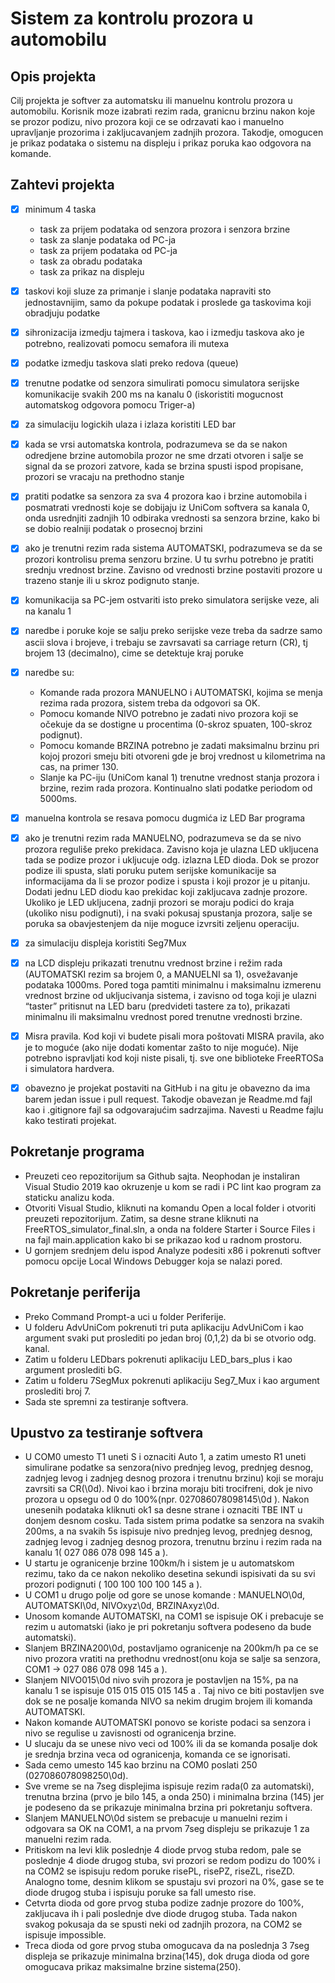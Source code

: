 # **Sistem za kontrolu prozora u automobilu**
## **Opis projekta**
Cilj projekta je softver za automatsku ili manuelnu kontrolu prozora u automobilu. Korisnik moze izabrati rezim rada, granicnu brzinu nakon koje se prozor podizu, nivo prozora koji ce se odrzavati kao i manuelno upravljanje prozorima i zakljucavanjem zadnjih prozora. Takodje, omogucen je prikaz podataka o sistemu na displeju i prikaz poruka kao odgovora na komande.
## **Zahtevi projekta**
- [x] minimum 4 taska
	- task za prijem podataka od senzora prozora i senzora brzine
	- task za slanje podataka od PC-ja 
	- task za prijem podataka od PC-ja  
	- task za obradu podataka
	- task za prikaz na displeju
- [x] taskovi koji sluze za primanje i slanje podataka napraviti sto jednostavnijim, samo da pokupe podatak i proslede ga taskovima koji obradjuju podatke

- [x] sihronizacija izmedju tajmera i taskova, kao i izmedju taskova ako je potrebno, realizovati pomocu semafora ili mutexa
- [x] podatke izmedju taskova slati preko redova (queue)

- [x] trenutne podatke od senzora simulirati pomocu simulatora serijske komunikacije svakih 200 ms na kanalu 0 (iskoristiti mogucnost automatskog odgovora pomocu Triger-a)

- [x] za simulaciju logickih ulaza i izlaza koristiti LED bar
- [x] kada se vrsi automatska kontrola, podrazumeva se da se nakon odredjene brzine automobila prozor ne sme drzati otvoren i salje se signal da se prozori zatvore, kada se brzina spusti ispod propisane, prozori se vracaju na prethodno stanje 

- [x] pratiti podatke sa senzora za sva 4 prozora kao i brzine automobila i posmatrati vrednosti koje se dobijaju iz UniCom softvera sa kanala 0, onda usrednjiti zadnjih 10 odbiraka vrednosti sa senzora brzine, kako bi se dobio realniji podatak o prosecnoj brzini
- [x] ako je trenutni rezim rada sistema AUTOMATSKI, podrazumeva se da se prozori kontrolisu prema senzoru brzine. U tu svrhu potrebno je pratiti srednju vrednost brzine. Zavisno od vrednosti brzine postaviti prozore u trazeno stanje ili u skroz podignuto stanje.

- [x] komunikacija sa PC-jem ostvariti isto preko simulatora serijske veze, ali na kanalu 1
- [x] naredbe i poruke koje se salju preko serijske veze treba da sadrze samo ascii slova i brojeve, i trebaju se zavrsavati sa carriage return (CR), tj brojem 13 (decimalno), cime se detektuje kraj poruke 
- [x] naredbe su:
	- Komande rada prozora MANUELNO i AUTOMATSKI, kojima se menja rezima rada prozora, sistem treba da odgovori sa OK.
	- Pomocu komande NIVO<broj> potrebno je zadati nivo prozora koji se očekuje da se dostigne u procentima (0-skroz spuaten, 100-skroz podignut).
	- Pomocu komande BRZINA<broj> potrebno je zadati maksimalnu brzinu pri kojoj prozori smeju biti otvoreni gde je broj vrednost u kilometrima na cas, na primer 130. 
	- Slanje ka PC-iju (UniCom kanal 1) trenutne vrednost stanja prozora i brzine, rezim rada prozora. Kontinualno slati podatke periodom od 5000ms.

- [x] manuelna kontrola se resava pomocu dugmića iz LED Bar programa
- [x] ako je trenutni rezim rada MANUELNO, podrazumeva se da se nivo prozora reguliše preko prekidaca. Zavisno koja je ulazna LED ukljucena tada se podize prozor i ukljucuje odg. izlazna LED dioda. Dok se prozor podize ili spusta, slati poruku putem serijske komunikacije sa informacijama da li se prozor podize i spusta i koji prozor je u pitanju. Dodati jednu LED diodu kao prekidac koji zakljucava zadnje prozore. Ukoliko je LED ukljucena, zadnji prozori se moraju podici do kraja (ukoliko nisu podignuti), i na svaki pokusaj spustanja prozora, salje se poruka sa obavjestenjem da nije moguce izvrsiti zeljenu operaciju.

- [x] za simulaciju displeja koristiti Seg7Mux
- [x] na LCD displeju prikazati trenutnu vrednost brzine i režim rada (AUTOMATSKI rezim sa brojem 0, a MANUELNI sa 1), osvežavanje podataka 1000ms. Pored toga pamtiti minimalnu i maksimalnu izmerenu vrednost brzine od ukljucivanja sistema, i zavisno od toga koji je ulazni “taster” pritisnut na LED baru (predvideti tastere za to), prikazati minimalnu ili maksimalnu vrednost pored trenutne vrednosti brzine.

- [x] Misra pravila. Kod koji vi budete pisali mora poštovati MISRA pravila, ako je to moguće (ako nije dodati komentar zašto to nije moguće). Nije potrebno ispravljati kod koji niste pisali, tj. sve one biblioteke FreeRTOSa i simulatora hardvera.
- [x] obavezno je projekat postaviti na GitHub i na gitu je obavezno da ima barem jedan issue i pull request. Takodje obavezan je Readme.md fajl kao i .gitignore fajl sa odgovarajućim sadrzajima. Navesti u Readme fajlu kako testirati projekat.
## **Pokretanje programa**
- Preuzeti ceo repozitorijum sa Github sajta. Neophodan je instaliran Visual Studio 2019 kao okruzenje u kom se radi i PC lint kao program za staticku analizu koda.
- Otvoriti Visual Studio, kliknuti na komandu Open a local folder i otvoriti preuzeti repozitorijum. Zatim, sa desne strane kliknuti na FreeRTOS_simulator_final.sln, a onda na foldere Starter i Source Files i na fajl main.application kako bi se prikazao kod u radnom prostoru.
- U gornjem srednjem delu ispod Analyze podesiti x86 i pokrenuti softver pomocu opcije Local Windows Debugger koja se nalazi pored.
## **Pokretanje periferija**
- Preko Command Prompt-a uci u folder Periferije. 
- U folderu AdvUniCom pokrenuti tri puta aplikaciju AdvUniCom i kao argument svaki put proslediti po jedan broj (0,1,2) da bi se otvorio odg. kanal. 
- Zatim u folderu LEDbars pokrenuti aplikaciju LED_bars_plus i kao argument proslediti bG.
- Zatim u folderu 7SegMux pokrenuti aplikaciju Seg7_Mux i kao argument proslediti broj 7.
- Sada ste spremni za testiranje softvera.
## **Upustvo za testiranje softvera**
- U COM0 umesto T1 uneti S i oznaciti Auto 1, a zatim umesto R1 uneti simulirane podatke sa senzora(nivo prednjeg levog, prednjeg desnog, zadnjeg levog i zadnjeg desnog prozora i trenutnu brzinu) koji se moraju zavrsiti sa CR(\0d). Nivoi kao i brzina moraju biti trocifreni, dok je nivo prozora u opsegu od 0 do 100%(npr. 027086078098145\0d ). 
Nakon unesenih podataka kliknuti ok1 sa desne strane i oznaciti TBE INT u donjem desnom cosku. Tada sistem prima podatke sa senzora na svakih 200ms, a na svakih 5s ispisuje nivo prednjeg levog, prednjeg desnog, zadnjeg levog i zadnjeg desnog prozora, trenutnu brzinu i rezim rada na kanalu 1( 027 086 078 098 145 a ).
- U startu je ogranicenje brzine 100km/h i sistem je u automatskom rezimu, tako da ce nakon nekoliko desetina sekundi ispisivati da su svi prozori podignuti ( 100 100 100 100 145 a ).
- U COM1 u drugo polje od gore se unose komande : MANUELNO\0d, AUTOMATSKI\0d, NIVOxyz\0d, BRZINAxyz\0d.
- Unosom komande AUTOMATSKI, na COM1 se ispisuje OK i prebacuje se rezim u automatski (iako je pri pokretanju softvera podeseno da bude automatski).
- Slanjem BRZINA200\0d, postavljamo ogranicenje na 200km/h pa ce se nivo prozora vratiti na prethodnu vrednost(onu koja se salje sa senzora, COM1 -> 027 086 078 098 145 a ). 
- Slanjem NIVO015\0d nivo svih prozora je postavljen na 15%, pa na kanalu 1 se ispisuje 015 015 015 015 145 a . Taj nivo ce biti postavljen sve dok se ne posalje komanda NIVO sa nekim drugim brojem ili komanda AUTOMATSKI. 
- Nakon komande AUTOMATSKI ponovo se koriste podaci sa senzora i nivo se regulise u zavisnosti od ogranicenja brzine.
- U slucaju da se unese nivo veci od 100% ili da se komanda posalje dok je srednja brzina veca od ogranicenja, komanda ce se ignorisati.
- Sada cemo umesto 145 kao brzinu na COM0 poslati 250 (027086078098250\0d). 
- Sve vreme se na 7seg displejima ispisuje rezim rada(0 za automatski), trenutna brzina (prvo je bilo 145, a onda 250) i minimalna brzina (145) jer je podeseno da se prikazuje minimalna brzina pri pokretanju softvera.
- Slanjem MANUELNO\0d sistem se prebacuje u manuelni rezim i odgovara sa OK na COM1, a na prvom 7seg displeju se prikazuje 1 za manuelni rezim rada.
- Pritiskom na levi klik poslednje 4 diode prvog stuba redom, pale se poslednje 4 diode drugog stuba, svi prozori se redom podizu do 100% i na COM2 se ispisuju redom poruke risePL, risePZ, riseZL, riseZD. Analogno tome, desnim klikom se spustaju svi prozori na 0%, gase se te diode drugog stuba i ispisuju poruke sa fall umesto rise.
- Cetvrta dioda od gore prvog stuba podize zadnje prozore do 100%, zakljucava ih i pali poslednje dve diode drugog stuba. Tada nakon svakog pokusaja da se spusti neki od zadnjih prozora, na COM2 se ispisuje impossible. 
- Treca dioda od gore prvog stuba omogucava da na poslednja 3 7seg displeja se prikazuje minimalna brzina(145), dok druga dioda od gore omogucava prikaz maksimalne brzine sistema(250).




